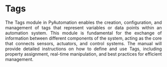 # Tags
<div style="text-align:justify;">
The Tags module in PyAutomation enables the creation, configuration, and management of tags that represent variables or data points within an automation system. This module is fundamental for the exchange of information between different components of the system, acting as the core that connects sensors, actuators, and control systems. The manual will provide detailed instructions on how to define and use Tags, including property assignment, real-time manipulation, and best practices for efficient management.
</div>